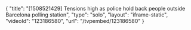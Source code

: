 {
    "title": "[1508521429] Tensions high as police hold back people outside Barcelona polling station",
    "type": "solo",
    "layout": "iframe-static",
    "videoId": "123186580",
    "url": "\/tvpembed\/123186580"
}